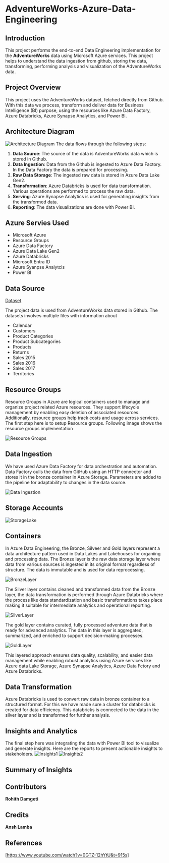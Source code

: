 # AdventureWorks-Azure-Data-Engineering

## Introduction
This project performs the end-to-end Data Engineering implementation for the <strong>AdventureWorks</strong> data using Microsoft Azure services. This project helps to understand the data ingestion from github, storing the data, transforming, performing analysis and visualization of the AdventureWorks data.

## Project Overview
This project uses the AdventureWorks dataset, fetched directly from Github. With this data we process, transform and deliver data for Business Intelligence (BI) purpose, using the resources like Azure Data Factory, Azure Databricks, Azure Synapse Analytics, and Power BI.

## Architecture Diagram
![Architecture Diagram](https://github.com/flynnRider046/End-to-End-AdventureWorks-Azure-Data-Engineering/blob/main/Images/Architecture.png)
The data flows through the following steps:
1. <strong>Data Source</strong>: The source of the data is AdventureWorks data which is stored in Github.
2. <strong>Data Ingestion</strong>: Data from the Github is ingested to Azure Data Factory. In the Data Factory the data is prepared for processing.
3. <strong>Raw Data Storage</strong>: The ingested raw data is stored in Azure Data Lake Gen2.
4. <strong>Transformation</strong>: Azure Databricks is used for data transformation. Various operations are performed to process the raw data.
5. <strong>Serving</strong>: Azure Synapse Analytics is used for generating insights from the transformed data.
6. <strong>Reporting</strong>: The data visualizations are done with Power BI.

## Azure Servies Used
* Microsoft Azure
* Resource Groups
* Azure Data Factory
* Azure Data Lake Gen2
* Azure Databricks
* Microsoft Entra ID
* Azure Syanpse Analytcis
* Power BI

## Data Source

[Dataset](https://github.com/flynnRider046/End-to-End-AdventureWorks-Azure-Data-Engineering/tree/a058bc413e0cc9602f10a1a479cfa64a83bb9e2d/Data)


The project data is used from AdventureWorks data stored in Github.
The datasets involves multiple files with information about
* Calendar
* Customers
* Product Categories
* Product Subcategories
* Products
* Returns
* Sales 2015
* Sales 2016
* Sales 2017
* Territories

## Resource Groups
Resource Groups in Azure are logical containers used to manage and organize project related Azure resources. They support lifecycle management by enabling easy deletion of associated resources. Additionally, resource groups help track costs and usage across services. The first step here is to setup Resource groups. Following image shows the resource groups implementation

![Resource Groups](https://github.com/flynnRider046/End-to-End-AdventureWorks-Azure-Data-Engineering/blob/a058bc413e0cc9602f10a1a479cfa64a83bb9e2d/Images/Azure%20Resource%20Groups.png)

## Data Ingestion
We have used Azure Data Factory for data orchestration and automation. Data Factory oulls the data from GitHub using an HTTP connector and stores it in the bronze container in Azure Storage. Parameters are added to the pipeline for adaptability to changes in the data source.

![Data Ingestion](https://github.com/flynnRider046/End-to-End-AdventureWorks-Azure-Data-Engineering/blob/8d25039d42ae8e607834211b99b994b4ae8576c3/Images/Data%20Factory.png)

## Storage Accounts
![StorageLake](https://github.com/flynnRider046/End-to-End-AdventureWorks-Azure-Data-Engineering/blob/a058bc413e0cc9602f10a1a479cfa64a83bb9e2d/Images/Azure%20Storage%20DataLake.png)

## Containers
In Azure Data Engineering, the Bronze, Silveer and Gold layers represent a data architecture pattern used in Data Lakes and Lakehouses for organiing and processing data. 
The Bronze layer is the raw data storage layer where data from various sources is ingested in its original format regardless of structure. The data is immutable and is used for data reprocessing.

![BronzeLayer](https://github.com/flynnRider046/End-to-End-AdventureWorks-Azure-Data-Engineering/blob/a058bc413e0cc9602f10a1a479cfa64a83bb9e2d/Images/Bronze%20Layer.png)

The Silver layer contains cleaned and transformed data from the Bronze layer, the data transformation is performed through Azure Databricks where the process like data standardization and basic transformations takes place making it suitable for intermediate analytics and operational reporting.

![SilverLayer](https://github.com/flynnRider046/End-to-End-AdventureWorks-Azure-Data-Engineering/blob/a058bc413e0cc9602f10a1a479cfa64a83bb9e2d/Images/Silver%20Layer.png)

The gold layer contains curated, fully processed adventure data that is ready for advanced analytics. The data in this layer is aggregated, summarized, and enriched to support decision-making processes.

![GoldLayer](https://github.com/flynnRider046/End-to-End-AdventureWorks-Azure-Data-Engineering/blob/a058bc413e0cc9602f10a1a479cfa64a83bb9e2d/Images/Gold%20Layer.png)

This layered approach ensures data quality, scalability, and easier data management while enabling robust analytics using Azure services like Azure data Lake Storage, Azure Synapse Analytics, Azure Data Fctory and Azure Databricks.

## Data Transformation
Azure Databricks is used to convert raw data in bronze container to a structured format. For this we have made sure a cluster for databricks is created for data efficiency. This databricks is connected to the data in the silver layer and is transformed for further analysis.

## Insights and Analytics
The final step here was integrating the data with Power BI tool to visualize and generate insights. Here are the reports to present actionable insights to stakeholders.
![Insights1](https://github.com/flynnRider046/End-to-End-AdventureWorks-Azure-Data-Engineering/blob/a058bc413e0cc9602f10a1a479cfa64a83bb9e2d/Images/Power%20BI.png)
![Insights2](https://github.com/flynnRider046/End-to-End-AdventureWorks-Azure-Data-Engineering/blob/a058bc413e0cc9602f10a1a479cfa64a83bb9e2d/Images/Power%20BI%202.png)

## Summary of Insights

## Contributors
<strong>Rohith Damgeti</strong>

## Credits
<strong>Ansh Lamba</strong>

## References
[https://www.youtube.com/watch?v=0GTZ-12hYtU&t=915s]

